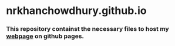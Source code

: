 # nrkhanchowdhury.github.io

### This repository containst the necessary files to host my [webpage]() on github pages.
